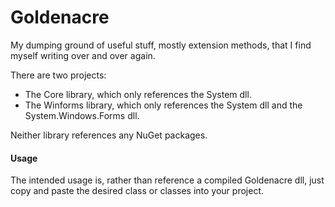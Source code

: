 # Goldenacre
My dumping ground of useful stuff, mostly extension methods, that I find myself writing over and over again.

There are two projects:
- The Core library, which only references the System dll.
- The Winforms library, which only references the System dll and the System.Windows.Forms dll.

Neither library references any NuGet packages.

#### Usage ####

The intended usage is, rather than reference a compiled Goldenacre dll, just copy and paste the desired class or classes into your project.
